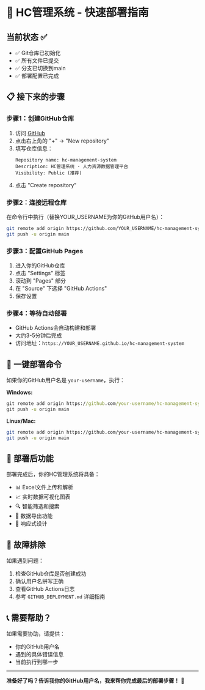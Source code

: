# 🚀 HC管理系统 - 快速部署指南

## 当前状态 ✅
- ✅ Git仓库已初始化
- ✅ 所有文件已提交
- ✅ 分支已切换到main
- ✅ 部署配置已完成

## 📋 接下来的步骤

### 步骤1：创建GitHub仓库
1. 访问 [GitHub](https://github.com)
2. 点击右上角的 "+" → "New repository"
3. 填写仓库信息：
   ```
   Repository name: hc-management-system
   Description: HC管理系统 - 人力资源数据管理平台
   Visibility: Public (推荐)
   ```
4. 点击 "Create repository"

### 步骤2：连接远程仓库
在命令行中执行（替换YOUR_USERNAME为你的GitHub用户名）：
```bash
git remote add origin https://github.com/YOUR_USERNAME/hc-management-system.git
git push -u origin main
```

### 步骤3：配置GitHub Pages
1. 进入你的GitHub仓库
2. 点击 "Settings" 标签
3. 滚动到 "Pages" 部分
4. 在 "Source" 下选择 "GitHub Actions"
5. 保存设置

### 步骤4：等待自动部署
- GitHub Actions会自动构建和部署
- 大约3-5分钟后完成
- 访问地址：`https://YOUR_USERNAME.github.io/hc-management-system`

## 🎯 一键部署命令

如果你的GitHub用户名是 `your-username`，执行：

**Windows:**
```cmd
git remote add origin https://github.com/your-username/hc-management-system.git
git push -u origin main
```

**Linux/Mac:**
```bash
git remote add origin https://github.com/your-username/hc-management-system.git
git push -u origin main
```

## 📱 部署后功能

部署完成后，你的HC管理系统将具备：
- 📊 Excel文件上传和解析
- 📈 实时数据可视化图表
- 🔍 智能筛选和搜索
- 💾 数据导出功能
- 📱 响应式设计

## 🔧 故障排除

如果遇到问题：
1. 检查GitHub仓库是否创建成功
2. 确认用户名拼写正确
3. 查看GitHub Actions日志
4. 参考 `GITHUB_DEPLOYMENT.md` 详细指南

## 📞 需要帮助？

如果需要协助，请提供：
- 你的GitHub用户名
- 遇到的具体错误信息
- 当前执行到哪一步

---

**准备好了吗？告诉我你的GitHub用户名，我来帮你完成最后的部署步骤！** 🎉
